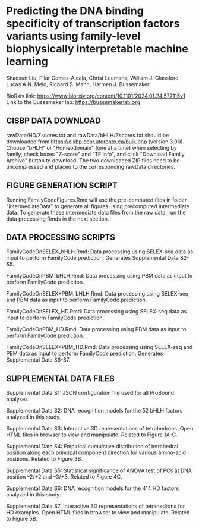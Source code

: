 # Predicting the DNA binding specificity of transcription factors variants using family-level biophysically interpretable machine learning
Shaoxun Liu, Pilar Gomez-Alcala, Christ Leemans, William J. Glassford, Lucas A.N. Melo, Richard S. Mann, Harmen J. Bussemaker

BioRxiv link: https://www.biorxiv.org/content/10.1101/2024.01.24.577115v1
Link to the Bussemaker lab: https://bussemakerlab.org

## CISBP DATA DOWNLOAD

rawData/HD/Zscores.txt and rawData/bHLH/Zscores.txt should be downloaded from https://cisbp.ccbr.utoronto.ca/bulk.php (version 3.00). Choose "bHLH" or "Homeodomain" (one at a time) when selecting by family, check boxes "Z-score" and "TF info", and click "Download Family Archive" button to download. The two downloaded ZIP files need to be uncompressed and placed to the corresponding rawData directories.

## FIGURE GENERATION SCRIPT

Running FamilyCodeFigures.Rmd will use the pre-computed files in folder "intermediateData" to generate all figures using precomputed intermediate data. To generate these intermediate data files from the raw data, run the data processing Rmds in the next section.

## DATA PROCESSING SCRIPTS

FamilyCodeOnSELEX_bHLH.Rmd: Data processing using SELEX-seq data as input to perform FamilyCode prediction. Generates Supplemental Data S2-S5.

FamilyCodeOnPBM_bHLH.Rmd: Data processing using PBM data as input to perform FamilyCode prediction.

FamilyCodeOnSELEX+PBM_bHLH.Rmd: Data processing using SELEX-seq and PBM data as input to perform FamilyCode prediction.

FamilyCodeOnSELEX_HD.Rmd: Data processing using SELEX-seq data as input to perform FamilyCode prediction. 

FamilyCodeOnPBM_HD.Rmd: Data processing using PBM data as input to perform FamilyCode prediction.

FamilyCodeOnSELEX+PBM_HD.Rmd: Data processing using SELEX-seq and PBM data as input to perform FamilyCode prediction. Generates Supplemental Data S6-S7.

## SUPPLEMENTAL DATA FILES

Supplemental Data S1: JSON configuration file used for all ProBound analyses

Supplemental Data S2: DNA recognition models for the 52 bHLH factors analyzed in this study.

Supplemental Data S3: Interactive 3D representations of tetrahedrons. Open HTML files in browser to view and manipulate. Related to Figure 1A-C.

Supplemental Data S4: Empirical cumulative distribution of tetrahedral position along each principal component direction for various amino-acid positions. Related to Figure 3B.

Supplemental Data S5: Statistical significance of ANOVA test of PCs at DNA position –2/+2 and –3/+3. Related to Figure 4C.

Supplemental Data S6: DNA recognition models for the 414 HD factors analyzed in this study.

Supplemental Data S7: Interactive 3D representations of tetrahedrons for HD examples. Open HTML files in browser to view and manipulate. Related to Figure 5B.







